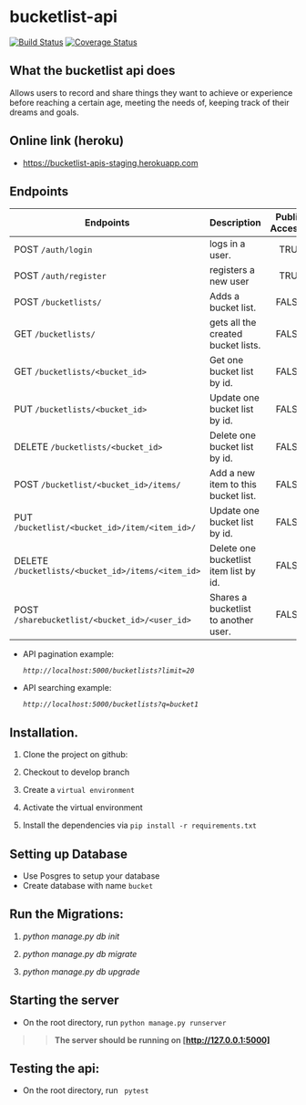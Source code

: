 # bucketlist-api

[![Build Status](https://travis-ci.org/jmnyarega/bucket_list_app.svg?branch=develop)](https://travis-ci.org/jmnyarega/bucket_list_app)
[![Coverage Status](https://coveralls.io/repos/github/jmnyarega/bucket-list-flask-api/badge.svg?branch=master)](https://coveralls.io/github/jmnyarega/bucket-list-flask-api?branch=master)

## What the bucketlist api does
Allows users  to record and share things they want to achieve or experience before reaching a certain age, meeting the needs of, keeping track of their dreams and goals.

## Online link (heroku)

- https://bucketlist-apis-staging.herokuapp.com

## Endpoints

|  Endpoints | Description  | Public Access |
| --- | :--- | ---: |
| POST  `/auth/login`  | logs in  a user. | TRUE
| POST  `/auth/register`  | registers a new user | TRUE
| POST  `/bucketlists/`  | Adds a bucket list.| FALSE
| GET  `/bucketlists/`   | gets all the created bucket lists.| FALSE
| GET  `/bucketlists/<bucket_id>`  | Get one bucket list by id. | FALSE
| PUT  `/bucketlists/<bucket_id>`  | Update one bucket list by id. | FALSE
| DELETE   `/bucketlists/<bucket_id>`  | Delete one bucket list by id. | FALSE
| POST  `/bucketlist/<bucket_id>/items/`  | Add a new item to this bucket list.| FALSE
| PUT  `/bucketlist/<bucket_id>/item/<item_id>/`  | Update one bucket list by id.   | FALSE          
| DELETE  `/bucketlists/<bucket_id>/items/<item_id>` |  Delete one bucketlist item list by id. | FALSE
| POST  `/sharebucketlist/<bucket_id>/<user_id>` |  Shares a bucketlist to another user. | FALSE

- API pagination example: 

    _`http://localhost:5000/bucketlists?limit=20`_

- API searching example: 

    _`http://localhost:5000/bucketlists?q=bucket1`_


## Installation.

1. Clone the project on github: 

2. Checkout to develop branch

3. Create a `virtual environment` 

4. Activate the virtual environment

5. Install the dependencies via `pip install -r requirements.txt`

## Setting up Database

- Use Posgres to setup your database
- Create database with name   `bucket`

## Run the Migrations:

1. _python  manage.py db init_

2. _python  manage.py db migrate_

3. _python  manage.py db upgrade_

## Starting the server
- On the root directory, run `python manage.py runserver`

>> **The server should be running on [http://127.0.0.1:5000]**


## Testing the api:

- On the root directory, run ` pytest`

